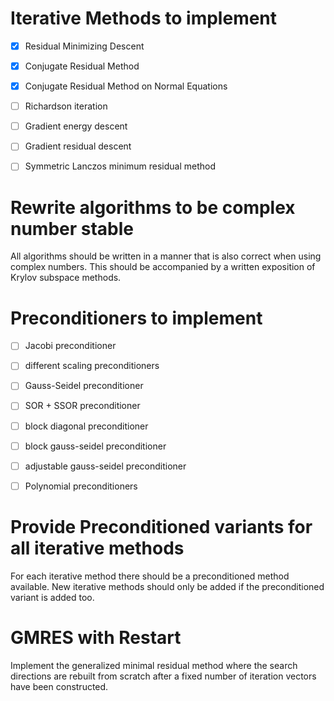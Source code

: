   
  
# Iterative Methods to implement
  
  - [x] Residual Minimizing Descent
  - [x] Conjugate Residual Method 
  - [x] Conjugate Residual Method on Normal Equations
  - [ ] Richardson iteration 
  - [ ] Gradient energy descent 
  - [ ] Gradient residual descent 
  - [ ] Symmetric Lanczos minimum residual method 

    
# Rewrite algorithms to be complex number stable 
  
All algorithms should be written in a manner 
that is also correct when using complex numbers. 
This should be accompanied by a written exposition
of Krylov subspace methods.
  

  
# Preconditioners to implement 

  - [ ] Jacobi preconditioner 
  - [ ] different scaling preconditioners
  - [ ] Gauss-Seidel preconditioner
  - [ ] SOR + SSOR preconditioner 
  - [ ] block diagonal preconditioner 
  - [ ] block gauss-seidel preconditioner 
  - [ ] adjustable gauss-seidel preconditioner 
  - [ ] Polynomial preconditioners 
  

# Provide Preconditioned variants for all iterative methods
  
For each iterative method there should be a preconditioned 
method available. New iterative methods should only be added
if the preconditioned variant is added too.
  

  
# GMRES with Restart 

Implement the generalized minimal residual method
where the search directions are rebuilt from scratch
after a fixed number of iteration vectors have 
been constructed.

    
    
  
  
  
  
  
  
